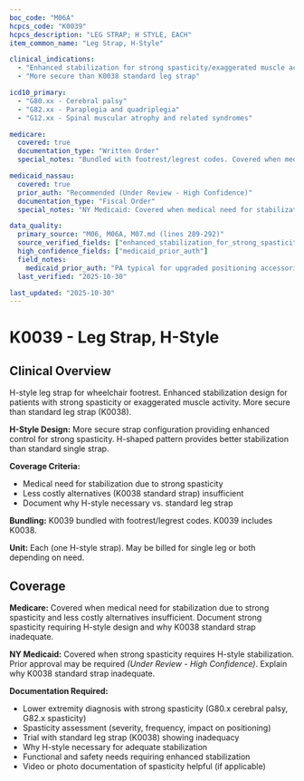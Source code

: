 ```yaml
---
boc_code: "M06A"
hcpcs_code: "K0039"
hcpcs_description: "LEG STRAP; H STYLE, EACH"
item_common_name: "Leg Strap, H-Style"

clinical_indications:
  - "Enhanced stabilization for strong spasticity/exaggerated muscle activity"
  - "More secure than K0038 standard leg strap"

icd10_primary:
  - "G80.xx - Cerebral palsy"
  - "G82.xx - Paraplegia and quadriplegia"
  - "G12.xx - Spinal muscular atrophy and related syndromes"

medicare:
  covered: true
  documentation_type: "Written Order"
  special_notes: "Bundled with footrest/legrest codes. Covered when medical need for stabilization due to strong spasticity. Less costly alternatives insufficient. Includes K0038."

medicaid_nassau:
  covered: true
  prior_auth: "Recommended (Under Review - High Confidence)"
  documentation_type: "Fiscal Order"
  special_notes: "NY Medicaid: Covered when medical need for stabilization due to strong spasticity. Document strong spasticity requiring H-style vs. standard strap (K0038). Prior approval may be required."

data_quality:
  primary_source: "M06, M06A, M07.md (lines 289-292)"
  source_verified_fields: ["enhanced_stabilization_for_strong_spasticity", "more_secure_than_k0038", "bundled_with_footrest_legrest_codes", "covered_when_strong_spasticity", "less_costly_alternatives_insufficient", "includes_k0038"]
  high_confidence_fields: ["medicaid_prior_auth"]
  field_notes:
    medicaid_prior_auth: "PA typical for upgraded positioning accessories; inferred from complexity and documentation requirements"
  last_verified: "2025-10-30"

last_updated: "2025-10-30"
---
```


# K0039 - Leg Strap, H-Style

## Clinical Overview

H-style leg strap for wheelchair footrest. Enhanced stabilization design for patients with strong spasticity or exaggerated muscle activity. More secure than standard leg strap (K0038).

**H-Style Design:** More secure strap configuration providing enhanced control for strong spasticity. H-shaped pattern provides better stabilization than standard single strap.

**Coverage Criteria:**
- Medical need for stabilization due to strong spasticity
- Less costly alternatives (K0038 standard strap) insufficient
- Document why H-style necessary vs. standard leg strap

**Bundling:** K0039 bundled with footrest/legrest codes. K0039 includes K0038.

**Unit:** Each (one H-style strap). May be billed for single leg or both depending on need.

## Coverage

**Medicare:** Covered when medical need for stabilization due to strong spasticity and less costly alternatives insufficient. Document strong spasticity requiring H-style design and why K0038 standard strap inadequate.

**NY Medicaid:** Covered when strong spasticity requires H-style stabilization. Prior approval may be required *(Under Review - High Confidence)*. Explain why K0038 standard strap inadequate.

**Documentation Required:**
- Lower extremity diagnosis with strong spasticity (G80.x cerebral palsy, G82.x spasticity)
- Spasticity assessment (severity, frequency, impact on positioning)
- Trial with standard leg strap (K0038) showing inadequacy
- Why H-style necessary for adequate stabilization
- Functional and safety needs requiring enhanced stabilization
- Video or photo documentation of spasticity helpful (if applicable)

